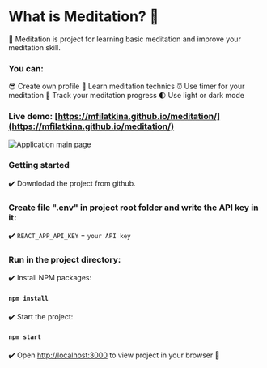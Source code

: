 # What is Meditation? :information_desk_person:

:herb: Meditation is project for learning basic meditation and improve your meditation skill.

### You can:

:sunglasses: Create own profile
:rainbow: Learn meditation technics
:alarm_clock: Use timer for your meditation
:rocket: Track your meditation progress
:first_quarter_moon: Use light or dark mode

### Live demo: [https://mfilatkina.github.io/meditation/](https://mfilatkina.github.io/meditation/)

![Application main page](https://raw.githubusercontent.com/mfilatkina/meditation/main/screenshots/main_page.png)

### Getting started

:heavy_check_mark: Downlodad the project from github.

### Create file ".env" in project root folder and write the API key in it:

:heavy_check_mark: `REACT_APP_API_KEY` = `your API key`

### Run in the project directory:

:heavy_check_mark: Install NPM packages:

#### `npm install`

:heavy_check_mark: Start the project:

#### `npm start`

:heavy_check_mark: Open [http://localhost:3000](http://localhost:3000) to view project in your browser :tada:
